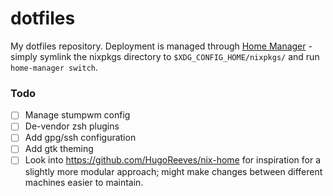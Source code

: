 # dotfiles

My dotfiles repository. Deployment is managed through [Home
Manager](https://github.com/rycee/home-manager/) - simply symlink the
nixpkgs directory to `$XDG_CONFIG_HOME/nixpkgs/` and run `home-manager
switch`.

### Todo
- [ ] Manage stumpwm config
- [ ] De-vendor zsh plugins
- [ ] Add gpg/ssh configuration
- [ ] Add gtk theming
- [ ] Look into https://github.com/HugoReeves/nix-home for inspiration
      for a slightly more modular approach; might make changes between
      different machines easier to maintain.
